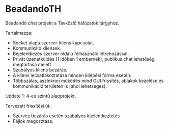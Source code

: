 # BeadandoTH
Beadandó chat projekt a Távközlő hálózatok tárgyhoz.

Tartalmazza:
 - Socket alapú szerver-kliens kapcsolat.
 - Kommunikáló kliensek.
 - Bejelentkezés szerver oldalú felhasználó létrehozással.
 - Privát üzenetküldés (1 időben 1 embernek), publikus chat lehetőség megtartása melett.
 - Szabályos kliens bezárás.
 - A kliens lecsatlakoztatása minden kilépési forma esetén.
 - Többszálas, aszinkron működés mind GUI frissítés, ablakok kezelése és kommunikáció területén is (ahol lehetséges).

Update 1:
4-es szintű alapprojekt.

Tervezett frissítési út:
 - Szervez bezárás esetén szabályos kijelentkeztetés
 - Fájlok megosztása.
